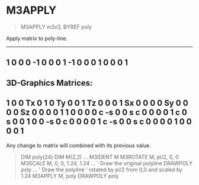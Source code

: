 # M3APPLY

> M3APPLY m3x3, BYREF poly

Apply matrix to poly-line.


--------- 
1  0  0
0 -1  0
0  0  1
-1  0  0
0  1  0
0  0  1
--------- 
3D-Graphics Matrices:
------------ 
1  0  0 Tx
0  1  0 Ty
0  0  1 Tz
0  0  0  1
Sx  0  0  0
0 Sy  0  0
0  0 Sz  0
0  0  0  1
1  0  0  0
0  c -s  0
0  s  c  0
0  0  0  1
c  0  s  0
0  1  0  0
-s  0  c  0
0  0  0  1
c -s  0  0
s  c  0  0
0  0  1  0
0  0  0  1
------------ 
Any change to matrix will combined with its previous value.
> DIM poly(24)
DIM M(2,2)
...
M3IDENT M
M3ROTATE M, pi/2, 0, 0
M3SCALE M, 0, 0, 1.24, 1.24
...
' Draw the original polyline
DRAWPOLY poly
...
' Draw the polyline
' rotated by pi/2 from 0,0 and scaled by 1.24
M3APPLY M, poly
DRAWPOLY poly



